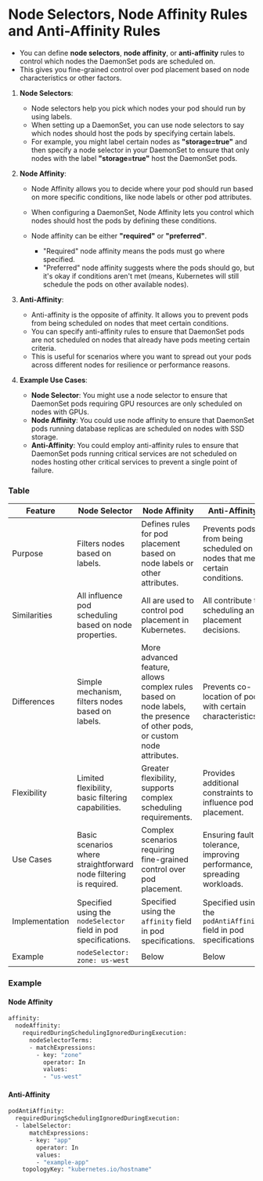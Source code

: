# Node Selectors, Node Affinity Rules and Anti-Affinity Rules

- You can define **node selectors**, **node affinity**, or **anti-affinity** rules to control which nodes the DaemonSet pods are scheduled on.
- This gives you fine-grained control over pod placement based on node characteristics or other factors.

1.  **Node Selectors**:

    - Node selectors help you pick which nodes your pod should run by using labels.
    - When setting up a DaemonSet, you can use node selectors to say which nodes should host the pods by specifying certain labels.
    - For example, you might label certain nodes as **"storage=true"** and then specify a node selector in your DaemonSet to ensure that only nodes with the label **"storage=true"** host the DaemonSet pods.

2.  **Node Affinity**:

    - Node Affinity allows you to decide where your pod should run based on more specific conditions, like node labels or other pod attributes.
    - When configuring a DaemonSet, Node Affinity lets you control which nodes should host the pods by defining these conditions.

    - Node affinity can be either **"required"** or **"preferred"**.
      - "Required" node affinity means the pods must go where specified.
      - "Preferred" node affinity suggests where the pods should go, but it's okay if conditions aren't met (means, Kubernetes will still schedule the pods on other available nodes).

3.  **Anti-Affinity**:

    - Anti-affinity is the opposite of affinity. It allows you to prevent pods from being scheduled on nodes that meet certain conditions.
    - You can specify anti-affinity rules to ensure that DaemonSet pods are not scheduled on nodes that already have pods meeting certain criteria.
    - This is useful for scenarios where you want to spread out your pods across different nodes for resilience or performance reasons.

4.  **Example Use Cases**:

    - **Node Selector**: You might use a node selector to ensure that DaemonSet pods requiring GPU resources are only scheduled on nodes with GPUs.
    - **Node Affinity**: You could use node affinity to ensure that DaemonSet pods running database replicas are scheduled on nodes with SSD storage.
    - **Anti-Affinity**: You could employ anti-affinity rules to ensure that DaemonSet pods running critical services are not scheduled on nodes hosting other critical services to prevent a single point of failure.

### Table

| Feature        | Node Selector                                                     | Node Affinity                                                                                                            | Anti-Affinity                                                             |
| -------------- | ----------------------------------------------------------------- | ------------------------------------------------------------------------------------------------------------------------ | ------------------------------------------------------------------------- |
| Purpose        | Filters nodes based on labels.                                    | Defines rules for pod placement based on node labels or other attributes.                                                | Prevents pods from being scheduled on nodes that meet certain conditions. |
| Similarities   | All influence pod scheduling based on node properties.            | All are used to control pod placement in Kubernetes.                                                                     | All contribute to scheduling and placement decisions.                     |
| Differences    | Simple mechanism, filters nodes based on labels.                  | More advanced feature, allows complex rules based on node labels, the presence of other pods, or custom node attributes. | Prevents co-location of pods with certain characteristics.                |
| Flexibility    | Limited flexibility, basic filtering capabilities.                | Greater flexibility, supports complex scheduling requirements.                                                           | Provides additional constraints to influence pod placement.               |
| Use Cases      | Basic scenarios where straightforward node filtering is required. | Complex scenarios requiring fine-grained control over pod placement.                                                     | Ensuring fault tolerance, improving performance, or spreading workloads.  |
| Implementation | Specified using the `nodeSelector` field in pod specifications.   | Specified using the `affinity` field in pod specifications.                                                              | Specified using the `podAntiAffinity` field in pod specifications.        |
| Example        | `nodeSelector: zone: us-west`                                     | Below                                                                                                                    | Below                                                                     |

### Example

#### Node Affinity

```bash
affinity:
  nodeAffinity:
    requiredDuringSchedulingIgnoredDuringExecution:
      nodeSelectorTerms:
      - matchExpressions:
        - key: "zone"
          operator: In
          values:
          - "us-west"
```

#### Anti-Affinity

```bash
podAntiAffinity:
  requiredDuringSchedulingIgnoredDuringExecution:
  - labelSelector:
      matchExpressions:
      - key: "app"
        operator: In
        values:
        - "example-app"
    topologyKey: "kubernetes.io/hostname"
```
